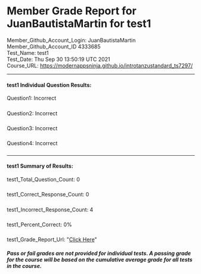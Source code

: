 # Member Grade Report for JuanBautistaMartin for test1  
   
Member_Github_Account_Login: JuanBautistaMartin  
Member_Github_Account_ID 4333685  
Test_Name: test1  
Test_Date: Thu Sep 30 13:50:19 UTC 2021  
Course_URL: https://modernappsninja.github.io/introtanzustandard_ts7297/  
   
---  
#### test1 Individual Question Results:  
Question1: Incorrect  
#####  
Question2: Incorrect  
#####  
Question3: Incorrect  
#####  
Question4: Incorrect  
#####  
---  
#### test1 Summary of Results:  
test1_Total_Question_Count: 0  
#####  
test1_Correct_Response_Count: 0  
#####  
test1_Incorrect_Response_Count: 4  
#####  
test1_Percent_Correct: 0%  
#####  
test1_Grade_Report_Url: "[Click Here](https://github.com/modernappsninjas/JuanBautistaMartin/blob/main/static/userdata/courses/introtanzustandard_ts7297/grade_report.pr378.test1.md)"
##### Pass or fail grades are not provided for individual tests. A passing grade for the course will be based on the cumulative average grade for all tests in the course.  
